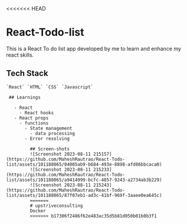 <<<<<<< HEAD
# React-Todo-list

This is a React To do list app developed by me to learn and enhance my react skills.

 
  ## Tech Stack

    `React` `HTML` `CSS` `Javascript`

     ## Learnings

       - React
         - React hooks
	   - React props
	     - functions
	       - State management
	         - data processing
		   - Error resolving

		     ## Screen-shots
		     ![Screenshot 2023-08-11 215157](https://github.com/MaheshRautrao/React-Todo-list/assets/101188065/04005ab9-b684-493e-8898-afd86bbcaca0)
		     ![Screenshot 2023-08-11 215233](https://github.com/MaheshRautrao/React-Todo-list/assets/101188065/a9414999-bcfc-4857-9243-a2734ab3b229)
		     ![Screenshot 2023-08-11 215243](https://github.com/MaheshRautrao/React-Todo-list/assets/101188065/87f07eb1-ad3c-41bf-969f-3aaee0ea645c)
		     =======
		     # upstriveconsulting
		     Docker
		     >>>>>>> b17306f2486f62e483ac35d5b81d050b01b0b3f1


